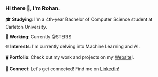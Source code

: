 ### Hi there 👋, I'm Rohan.
<p align="center">
  
  🎓 **Studying**: I'm a 4th-year Bachelor of Computer Science student at Carleton University.<br>
  
  💼 **Working**: Currently @STERIS <br>
  
  🌐 **Interests**: I'm currently delving into Machine Learning and AI.<br>
  
  🖥 **Portfolio**: Check out my work and projects on my [Website](https://rohantech.dev/)!.<br>
  
  🔗 **Connect**: Let's get connected! Find me on [LinkedIn](https://www.linkedin.com/in/rohansree/)!<br>
</p>
